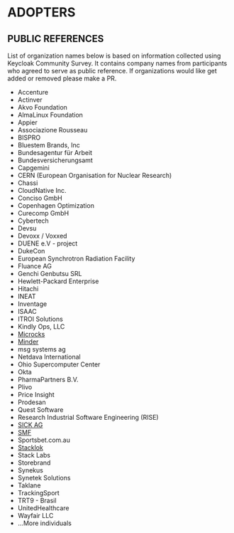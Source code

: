 ADOPTERS
========

PUBLIC REFERENCES
-----------------

List of organization names below is based on information collected using Keycloak Community Survey. It contains company names from participants who agreed to serve as public reference. If organizations would like get added or removed please make a PR. 

* Accenture
* Actinver
* Akvo Foundation
* AlmaLinux Foundation
* Appier
* Associazione Rousseau
* BISPRO
* Bluestem Brands, Inc
* Bundesagentur für Arbeit
* Bundesversicherungsamt
* Capgemini
* CERN (European Organisation for Nuclear Research)
* Chassi
* CloudNative Inc.
* Conciso GmbH
* Copenhagen Optimization
* Curecomp GmbH
* Cybertech
* Devsu
* Devoxx / Voxxed
* DUENE e.V - project 
* DukeCon
* European Synchrotron Radiation Facility
* Fluance AG
* Genchi Genbutsu SRL
* Hewlett-Packard Enterprise
* Hitachi
* INEAT
* Inventage
* ISAAC
* ITROI Solutions
* Kindly Ops, LLC
* [Microcks](https://landscape.cncf.io/?selected=microcks)
* [Minder](https://github.com/mindersec/minder)
* msg systems ag
* Netdava International
* Ohio Supercomputer Center
* Okta
* PharmaPartners B.V.
* Plivo
* Price Insight
* Prodesan
* Quest Software
* Research Industrial Software Engineering (RISE)
* [SICK AG](https://www.sick.com)
* [SMF](https://www.smf.de)
* Sportsbet.com.au
* [Stacklok](https://stacklok.com/)
* Stack Labs
* Storebrand
* Synekus
* Synetek Solutions
* Taklane
* TrackingSport
* TRT9 - Brasil
* UnitedHealthcare
* Wayfair LLC
* ...More individuals
